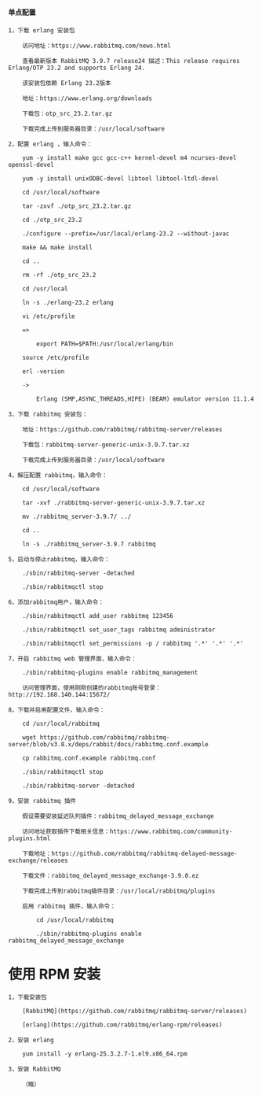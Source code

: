 
#### 单点配置

    1，下载 erlang 安装包

        访问地址：https://www.rabbitmq.com/news.html

        查看最新版本 RabbitMQ 3.9.7 release24 描述：This release requires Erlang/OTP 23.2 and supports Erlang 24.

        该安装包依赖 Erlang 23.2版本

        地址：https://www.erlang.org/downloads

        下载包：otp_src_23.2.tar.gz

        下载完成上传到服务器目录：/usr/local/software

    2，配置 erlang ，输入命令：

        yum -y install make gcc gcc-c++ kernel-devel m4 ncurses-devel openssl-devel

        yum -y install unixODBC-devel libtool libtool-ltdl-devel

        cd /usr/local/software

        tar -zxvf ./otp_src_23.2.tar.gz

        cd ./otp_src_23.2

        ./configure --prefix=/usr/local/erlang-23.2 --without-javac

        make && make install

        cd ..

        rm -rf ./otp_src_23.2

        cd /usr/local

        ln -s ./erlang-23.2 erlang

        vi /etc/profile

        =>

            export PATH=$PATH:/usr/local/erlang/bin

        source /etc/profile

        erl -version

        ->

            Erlang (SMP,ASYNC_THREADS,HIPE) (BEAM) emulator version 11.1.4

    3，下载 rabbitmq 安装包：

        地址：https://github.com/rabbitmq/rabbitmq-server/releases

        下载包：rabbitmq-server-generic-unix-3.9.7.tar.xz

        下载完成上传到服务器目录：/usr/local/software

    4，解压配置 rabbitmq，输入命令：

        cd /usr/local/software

        tar -xvf ./rabbitmq-server-generic-unix-3.9.7.tar.xz

        mv ./rabbitmq_server-3.9.7/ ../

        cd ..

        ln -s ./rabbitmq_server-3.9.7 rabbitmq

    5，启动与停止rabbitmq，输入命令：

        ./sbin/rabbitmq-server -detached

        ./sbin/rabbitmqctl stop

    6，添加rabbitmq用户，输入命令：

        ./sbin/rabbitmqctl add_user rabbitmq 123456

        ./sbin/rabbitmqctl set_user_tags rabbitmq administrator

        ./sbin/rabbitmqctl set_permissions -p / rabbitmq '.*' '.*' '.*'

    7，开启 rabbitmq web 管理界面，输入命令：

        ./sbin/rabbitmq-plugins enable rabbitmq_management

        访问管理界面，使用刚刚创建的rabbitmq账号登录：http://192.168.140.144:15672/

    8，下载并启用配置文件，输入命令：

        cd /usr/local/rabbitmq

        wget https://github.com/rabbitmq/rabbitmq-server/blob/v3.8.x/deps/rabbit/docs/rabbitmq.conf.example

        cp rabbitmq.conf.example rabbitmq.conf

        ./sbin/rabbitmqctl stop

        ./sbin/rabbitmq-server -detached

    9，安装 rabbitmq 插件

        假设需要安装延迟队列插件：rabbitmq_delayed_message_exchange

        访问地址获取插件下载相关信息：https://www.rabbitmq.com/community-plugins.html

        下载地址：https://github.com/rabbitmq/rabbitmq-delayed-message-exchange/releases

        下载文件：rabbitmq_delayed_message_exchange-3.9.0.ez

        下载完成上传到rabbitmq插件目录：/usr/local/rabbitmq/plugins

        启用 rabbitmq 插件，输入命令：

            cd /usr/local/rabbitmq

            ./sbin/rabbitmq-plugins enable rabbitmq_delayed_message_exchange

# 使用 RPM 安装

    1，下载安装包
    
        [RabbitMQ](https://github.com/rabbitmq/rabbitmq-server/releases)
        
        [erlang](https://github.com/rabbitmq/erlang-rpm/releases)

    2，安装 erlang
    
        yum install -y erlang-25.3.2.7-1.el9.x86_64.rpm
        
    3，安装 RabbitMQ
    
        （略）